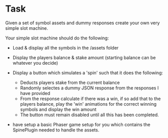 # Task #

Given a set of symbol assets and dummy responses create your own very simple slot machine.

Your simple slot machine should do the following:

* Load & display all the symbols in the /assets folder
* Display the players balance & stake amount (starting balance can be whatever you decide)
* Display a button which simulates a 'spin' such that it does the following:
	* Deducts players stake from the current balance
	* Randomly selectes a dummy JSON response from the responses I have provided
	* From the response calculate if there was a win, if so add that to the players balance, play the 'win' animations for the correct winning symbols and display the win amount
	* The button must remain disabled until all this has been completed.

* have setup a basic Phaser game setup for you which contains the SpinePlugin needed to handle the assets.